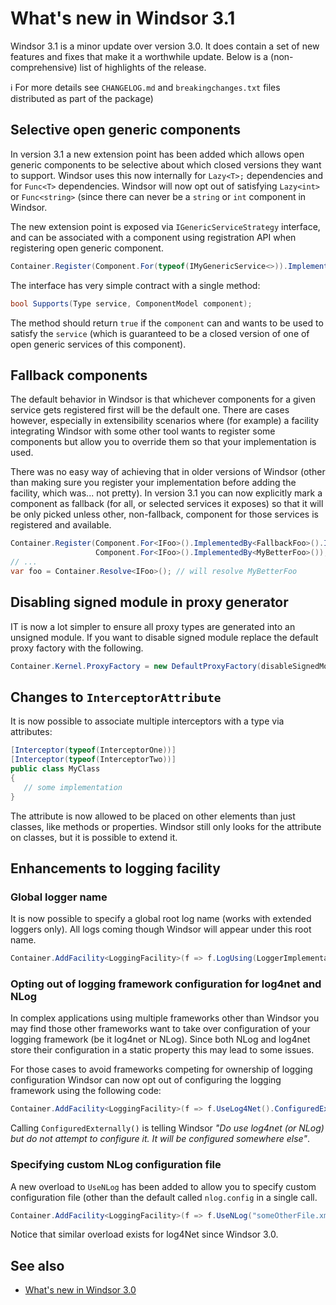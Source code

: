 # What's new in Windsor 3.1

Windsor 3.1 is a minor update over version 3.0. It does contain a set of new features and fixes that make it a worthwhile update. Below is a (non-comprehensive) list of highlights of the release.

:information_source: For more details see `CHANGELOG.md` and `breakingchanges.txt` files distributed as part of the package)

## Selective open generic components

In version 3.1 a new extension point has been added which allows open generic components to be selective about which closed versions they want to support. Windsor uses this now internally for `Lazy<T>;` dependencies and for `Func<T>` dependencies. Windsor will now opt out of satisfying `Lazy<int>` or `Func<string>` (since there can never be a `string` or `int` component in Windsor.

The new extension point is exposed via `IGenericServiceStrategy` interface, and can be associated with a component using registration API when registering open generic component.

```csharp
Container.Register(Component.For(typeof(IMyGenericService<>)).ImplementedBy(typeof(MyImplementation<>), new MyServiceStrategy()));
```

The interface has very simple contract with a single method:

```csharp
bool Supports(Type service, ComponentModel component);
```

The method should return `true` if the `component` can and wants to be used to satisfy the `service` (which is guaranteed to be a closed version of one of open generic services of this component).

## Fallback components

The default behavior in Windsor is that whichever components for a given service gets registered first will be the default one. There are cases however, especially in extensibility scenarios where (for example) a facility integrating Windsor with some other tool wants to register some components but allow you to override them so that your implementation is used.

There was no easy way of achieving that in older versions of Windsor (other than making sure you register your implementation before adding the facility, which was... not pretty).
In version 3.1 you can now explicitly mark a component as fallback (for all, or selected services it exposes) so that it will be only picked unless other, non-fallback, component for those services is registered and available.

```csharp
Container.Register(Component.For<IFoo>().ImplementedBy<FallbackFoo>().IsFallback(),
                   Component.For<IFoo>().ImplementedBy<MyBetterFoo>());
// ...
var foo = Container.Resolve<IFoo>(); // will resolve MyBetterFoo
```

## Disabling signed module in proxy generator

IT is now a lot simpler to ensure all proxy types are generated into an unsigned module. If you want to disable signed module replace the default proxy factory with the following.

```csharp
Container.Kernel.ProxyFactory = new DefaultProxyFactory(disableSignedModule: true);
```

## Changes to `InterceptorAttribute`

It is now possible to associate multiple interceptors with a type via attributes:

```csharp
[Interceptor(typeof(InterceptorOne))]
[Interceptor(typeof(InterceptorTwo))]
public class MyClass
{
   // some implementation
}
```

The attribute is now allowed to be placed on other elements than just classes, like methods or properties. Windsor still only looks for the attribute on classes, but it is possible to extend it.

## Enhancements to logging facility

### Global logger name

It is now possible to specify a global root log name (works with extended loggers only). All logs coming though Windsor will appear under this root name.

```csharp
Container.AddFacility<LoggingFacility>(f => f.LogUsing(LoggerImplementation.ExtendedLog4net).ToLog("MyLogName"));
```

### Opting out of logging framework configuration for log4net and NLog

In complex applications using multiple frameworks other than Windsor you may find those other frameworks want to take over configuration of your logging framework (be it log4net or NLog). Since both NLog and log4net store their configuration in a static property this may lead to some issues.

For those cases to avoid frameworks competing for ownership of logging configuration Windsor can now opt out of configuring the logging framework using the following code:

```csharp
Container.AddFacility<LoggingFacility>(f => f.UseLog4Net().ConfiguredExternally());
```

Calling `ConfiguredExternally()` is telling Windsor *"Do use log4net (or NLog) but do not attempt to configure it. It will be configured somewhere else"*.

### Specifying custom NLog configuration file

A new overload to `UseNLog` has been added to allow you to specify custom configuration file (other than the default called `nlog.config` in a single call.

```csharp
Container.AddFacility<LoggingFacility>(f => f.UseNLog("someOtherFile.xml"));
```

Notice that similar overload exists for log4Net since Windsor 3.0.

## See also

* [What's new in Windsor 3.0](whats-new-3.0.md)
